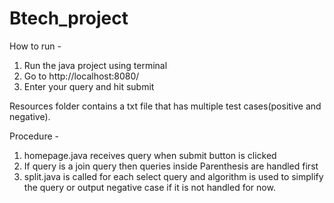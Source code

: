 # Btech_project
How to run -
1) Run the java project using terminal
2) Go to http://localhost:8080/
3) Enter your query and hit submit

Resources folder contains a txt file that has multiple test cases(positive and negative).

Procedure - 
1) homepage.java receives query when submit button is clicked
2) If query is a join query then queries inside Parenthesis are handled first
3) split.java is called for each select query and algorithm is used to simplify the query or output negative case if it is not handled for now.
